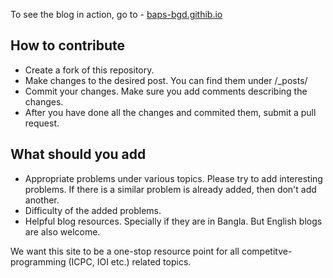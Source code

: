 To see the blog in action, go to - [baps-bgd.githib.io](https://baps-bgd.github.io)

## How to contribute
- Create a fork of this repository. 
- Make changes to the desired post. You can find them under /_posts/
- Commit your changes. Make sure you add comments describing the changes.
- After you have done all the changes and commited them, submit a pull request. 

## What should you add
- Appropriate problems under various topics. Please try to add interesting problems. If there is a similar problem is already added, then don't add another.
- Difficulty of the added problems.
- Helpful blog resources. Specially if they are in Bangla. But English blogs are also welcome.

We want this site to be a one-stop resource point for all competitve-programming (ICPC, IOI etc.) related topics.
